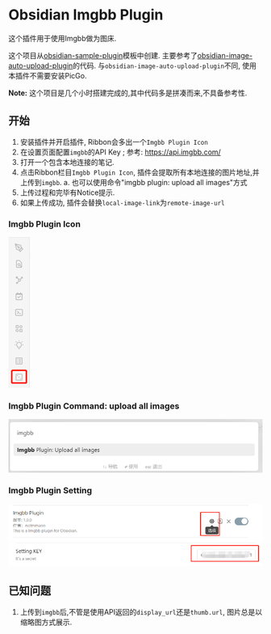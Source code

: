 # Obsidian Imgbb Plugin

这个插件用于使用Imgbb做为图床.

这个项目从[obsidian-sample-plugin](https://github.com/obsidianmd/obsidian-sample-plugin)模板中创建.
主要参考了[obsidian-image-auto-upload-plugin](https://github.com/renmu123/obsidian-image-auto-upload-plugin)的代码.
与`obsidian-image-auto-upload-plugin`不同, 使用本插件不需要安装PicGo.

**Note:** 这个项目是几个小时搭建完成的,其中代码多是拼凑而来,不具备参考性.

## 开始

1. 安装插件并开启插件, Ribbon会多出一个`Imgbb Plugin Icon`
2. 在设置页面配置`imgbb`的API Key ; 参考: https://api.imgbb.com/
3. 打开一个包含本地连接的笔记.
4. 点击Ribbon栏目`Imgbb Plugin Icon`, 插件会提取所有本地连接的图片地址,并上传到`imgbb`.
  a. 也可以使用命令"imgbb plugin: upload all images"方式
5. 上传过程和完毕有Notice提示.
6. 如果上传成功, 插件会替换`local-image-link`为`remote-image-url`

### Imgbb Plugin Icon

![icon](images/imgbb-ribbon-icon.png)

### Imgbb Plugin Command: upload all images

![icon](images/imgbb-ribbon-cmd.png)

### Imgbb Plugin Setting

![icon](images/imgbb-ribbon-settings-1.png)
![icon](images/imgbb-ribbon-settings-2.png)


## 已知问题

1. 上传到`imgbb`后,不管是使用API返回的`display_url`还是`thumb.url`, 图片总是以缩略图方式展示.